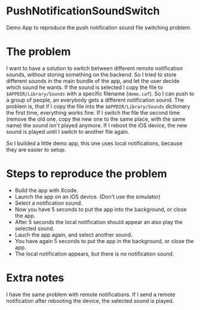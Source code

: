 # PushNotificationSoundSwitch
Demo App to reproduce the push notification sound file switching problem.

# The problem
I want to have a solution to switch between different remote notification sounds, without storing something on the backend. So I tried to store different sounds in the main bundle of the app, and let the user decide which sound he wants. If the sound is selected I copy the file to ```$APPDIR/Library/Sounds``` with a specific filename (```demo.caf```). So I can push to a group of people, an everybody gets a different notification sound. The problem is, that if I copy the file into the ```$APPDIR/Library/Sounds``` dictionary the first time, everything works fine. If I switch the file the second time (remove the old one, copy the new one to the same place, with the same name) the sound isn't played anymore. If I reboot the iOS device, the new sound is played until I switch to another file again.

So I builded a little demo app, this one uses local notifications, because they are easier to setup.

# Steps to reproduce the problem
- Build the app with Xcode.
- Launch the app on an iOS device. (Don't use the simulator)
- Select a notification sound.
- Now you have 5 seconds to put the app into the background, or close the app.
- After 5 seconds the local notification should appear an also play the selected sound.
- Lauch the app again, and select another sound.
- You have again 5 seconds to put the app in the background, or close the app.
- The local notification appears, but there is no notification sound.

# Extra notes
I have the same problem with remote notifications. If I send a remote notification after rebooting the device, the selected sound is played.
